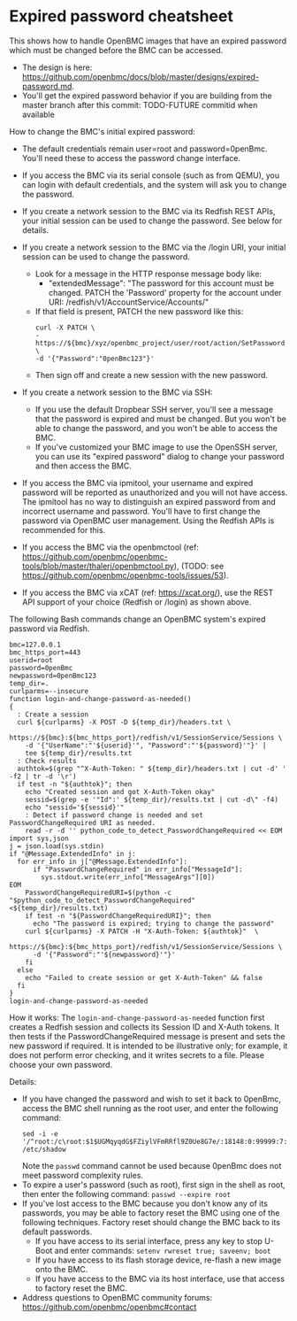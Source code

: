 # Expired password cheatsheet

This shows how to handle OpenBMC images that have an expired password
which must be changed before the BMC can be accessed.
- The design is here: https://github.com/openbmc/docs/blob/master/designs/expired-password.md.
- You'll get the expired password behavior if you are building from
  the master branch after this commit: TODO-FUTURE commitid when
  available

How to change the BMC's initial expired password:
- The default credentials remain user=root and password=0penBmc.
  You'll need these to access the password change interface.
- If you access the BMC via its serial console (such as from QEMU),
  you can login with default credentials, and the system will ask you
  to change the password.
- If you create a network session to the BMC via its Redfish REST
  APIs, your initial session can be used to change the password.  See
  below for details.
- If you create a network session to the BMC via the /login URI, your
  initial session can be used to change the password.
    - Look for a message in the HTTP response message body like:
        - "extendedMessage": "The password for this account must be
          changed. PATCH the 'Password' property for the account under
          URI: /redfish/v1/AccountService/Accounts/<username>"
    - If that field is present, PATCH the new password like this:
      ```
      curl -X PATCH \
      -https://${bmc}/xyz/openbmc_project/user/root/action/SetPassword \
      -d '{"Password":"0penBmc123"}'
      ```
    - Then sign off and create a new session with the new password.
- If you create a network session to the BMC via SSH:
    - If you use the default Dropbear SSH server, you'll see a message
      that the password is expired and must be changed.  But you won't
      be able to change the password, and you won't be able to access
      the BMC.
    - If you've customized your BMC image to use the OpenSSH server,
      you can use its "expired password" dialog to change your
      password and then access the BMC.

- If you access the BMC via ipmitool, your username and expired
  password will be reported as unauthorized and you will not have
  access.  The ipmitool has no way to distinguish an expired password
  from and incorrect username and password.  You'll have to first
  change the password via OpenBMC user management.  Using the Redfish
  APIs is recommended for this.
- If you access the BMC via the openbmctool (ref:
  https://github.com/openbmc/openbmc-tools/blob/master/thalerj/openbmctool.py),
  (TODO: see https://github.com/openbmc/openbmc-tools/issues/53).
- If you access the BMC via xCAT (ref: https://xcat.org/), use the
  REST API support of your choice (Redfish or /login) as shown above.

The following Bash commands change an OpenBMC system's expired password via Redfish.
```
bmc=127.0.0.1
bmc_https_port=443
userid=root
password=0penBmc
newpassword=0penBmc123
temp_dir=.
curlparms=--insecure
function login-and-change-password-as-needed()
{
  : Create a session
  curl ${curlparms} -X POST -D ${temp_dir}/headers.txt \
     https://${bmc}:${bmc_https_port}/redfish/v1/SessionService/Sessions \
    -d '{"UserName":"'${userid}'", "Password":"'${password}'"}' |
    tee ${temp_dir}/results.txt
  : Check results  
  authtok=$(grep "^X-Auth-Token: " ${temp_dir}/headers.txt | cut -d' ' -f2 | tr -d '\r')
  if test -n "${authtok}"; then
    echo "Created session and got X-Auth-Token okay"
    sessid=$(grep -e '"Id":' ${temp_dir}/results.txt | cut -d\" -f4)
    echo "sessid='${sessid}'"
    : Detect if password change is needed and set PasswordChangeRequired URI as needed.
    read -r -d '' python_code_to_detect_PasswordChangeRequired << EOM
import sys,json
j = json.load(sys.stdin)
if "@Message.ExtendedInfo" in j:
  for err_info in j["@Message.ExtendedInfo"]:
      if "PasswordChangeRequired" in err_info["MessageId"]:
        sys.stdout.write(err_info["MessageArgs"][0])
EOM
    PasswordChangeRequiredURI=$(python -c "$python_code_to_detect_PasswordChangeRequired" <${temp_dir}/results.txt)
    if test -n "${PasswordChangeRequiredURI}"; then
      echo "The password is expired; trying to change the password"
    curl ${curlparms} -X PATCH -H "X-Auth-Token: ${authtok}"  \
       https://${bmc}:${bmc_https_port}/redfish/v1/SessionService/Sessions \
      -d '{"Password":"'${newpassword}'"}'
    fi
  else
    echo "Failed to create session or get X-Auth-Token" && false
  fi
}
login-and-change-password-as-needed
```

How it works: The `login-and-change-password-as-needed` function first
creates a Redfish session and collects its Session ID and X-Auth
tokens.  It then tests if the PasswordChangeRequired message is
present and sets the new password if required.  It is intended to be
illustrative only; for example, it does not perform error checking,
and it writes secrets to a file.  Please choose your own password.

Details:
- If you have changed the password and wish to set it back to 0penBmc,
  access the BMC shell running as the root user, and enter the
  following command:
  ```
  sed -i -e '/^root:/c\root:$1$UGMqyqdG$FZiylVFmRRfl9Z0Ue8G7e/:18148:0:99999:7:::' /etc/shadow
  ```
  Note the `passwd` command cannot be used because 0penBmc does not meet password complexity rules.
- To expire a user's password (such as root), first sign in the shell
  as root, then enter the following command: `passwd --expire root`
- If you've lost access to the BMC because you don't know any of its
  passwords, you may be able to factory reset the BMC using one of the
  following techniques.  Factory reset should change the BMC back to
  its default passwords.
    - If you have access to its serial interface, press any key to
      stop U-Boot and enter commands: `setenv rwreset true; saveenv;
      boot`
    - If you have access to its flash storage device, re-flash a new
      image onto the BMC.
    - If you have access to the BMC via its host interface, use that
      access to factory reset the BMC.
- Address questions to OpenBMC community forums: https://github.com/openbmc/openbmc#contact
